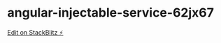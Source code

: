 # angular-injectable-service-62jx67

[Edit on StackBlitz ⚡️](https://stackblitz.com/edit/angular-injectable-service-62jx67)